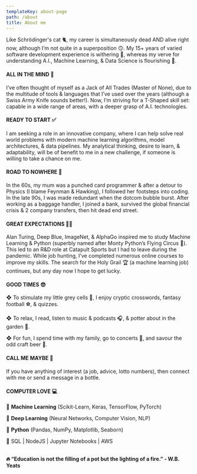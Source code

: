 ```yaml
---
templateKey: about-page
path: /about
title: About me
---
```

<!--StartFragment-->

Like Schrödinger's cat 🐈, my career is simultaneously dead AND alive right now, although I’m not quite in a superposition 🙃. My 15+ years of varied software development experience is withering 🥀, whereas my verve for understanding A.I., Machine Learning, & Data Science is flourishing 🌱.

#### ALL IN THE MIND 🤔

I’ve often thought of myself as a Jack of All Trades (Master of None), due to the multitude of tools & languages that I’ve used over the years (although a Swiss Army Knife sounds better!). Now, I’m striving for a T-Shaped skill set: capable in a wide range of areas, with a deeper grasp of A.I. technologies.

#### READY TO START ✅

I am seeking a role in an innovative company, where I can help solve real world problems with modern machine learning algorithms, model architectures, & data pipelines. My analytical thinking, desire to learn, & adaptability, will be of benefit to me in a new challenge, if someone is willing to take a chance on me.

#### ROAD TO NOWHERE 🛑

In the 60s, my mum was a punched card programmer & after a detour to Physics (I blame Feynman & Hawking), I followed her footsteps into coding. In the late 90s, I was made redundant when the dotcom bubble burst. After working as a baggage handler, I joined a bank, survived the global financial crisis & 2 company transfers, then hit dead end street.

#### GREAT EXPECTATIONS 👨‍💻

Alan Turing, Deep Blue, ImageNet, & AlphaGo inspired me to study Machine Learning & Python (superbly named after Monty Python’s Flying Circus 🦜). This led to an R&D role at Catapult Sports but I had to leave during the pandemic. While job hunting, I’ve completed numerous online courses to improve my skills. The search for the Holy Grail 🏆 (a machine learning job) continues, but any day now I hope to get lucky.

#### GOOD TIMES 😎

❖ To stimulate my little grey cells 🧠, I enjoy cryptic crosswords, fantasy football ⚽, & quizzes.

❖ To relax, I read, listen to music & podcasts 🎧, & potter about in the garden 🌼.

❖ For fun, I spend time with my family, go to concerts 🎵, and savour the odd craft beer 🍺.

#### CALL ME MAYBE 📧

If you have anything of interest (a job, advice, lotto numbers), then connect with me or send a message in a bottle.

#### COMPUTER LOVE 💻

🔸 **Machine Learning** (Scikit-Learn, Keras, TensorFlow, PyTorch)

🔸 **Deep Learning** (Neural Networks, Computer Vision, NLP)

🔸 **Python** (Pandas, NumPy, Matplotlib, Seaborn)

🔸 SQL | NodeJS | Jupyter Notebooks | AWS

**\
🔥 “Education is not the filling of a pot but the lighting of a fire.” - W.B. Yeats**

<!--EndFragment-->